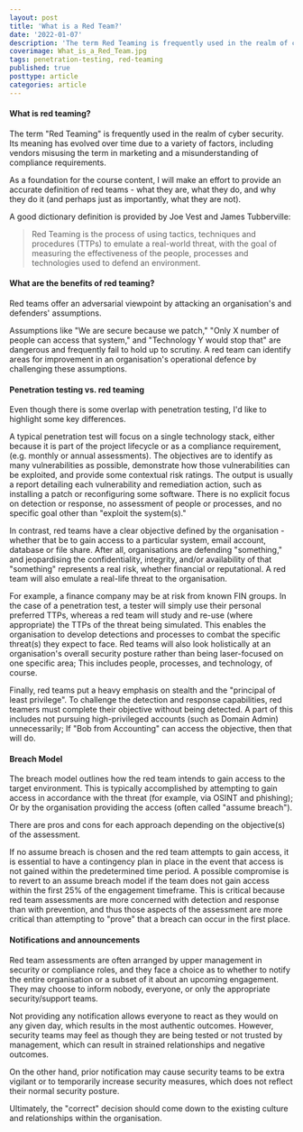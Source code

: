```yaml
---
layout: post
title: 'What is a Red Team?'
date: '2022-01-07'
description: 'The term Red Teaming is frequently used in the realm of cyber security. Its meaning has evolved over time due to a variety of factors, including vendors misusing the term in marketing. As a foundation for the course content, I will make an effort to provide an accurate definition of red teams - what they are, what they do, and why they do it.'
coverimage: What_is_a_Red_Team.jpg
tags: penetration-testing, red-teaming
published: true
posttype: article
categories: article
---
```


#### What is red teaming?
The term "Red Teaming" is frequently used in the realm of cyber security. Its meaning has evolved over time due to a variety of factors, including vendors misusing the term in marketing and a misunderstanding of compliance requirements. 

As a foundation for the course content, I will make an effort to provide an accurate definition of red teams - what they are, what they do, and why they do it (and perhaps just as importantly, what they are not). 

A good dictionary definition is provided by Joe Vest and James Tubberville:

> Red Teaming is the process of using tactics, techniques and procedures (TTPs) to emulate a real-world threat, with the goal of measuring the effectiveness of the people, processes and technologies used to defend an environment.

#### What are the benefits of red teaming?
Red teams offer an adversarial viewpoint by attacking an organisation's and defenders' assumptions. 

Assumptions like "We are secure because we patch," "Only X number of people can access that system," and "Technology Y would stop that" are dangerous and frequently fail to hold up to scrutiny. A red team can identify areas for improvement in an organisation's operational defence by challenging these assumptions.

#### Penetration testing vs. red teaming

Even though there is some overlap with penetration testing, I'd like to highlight some key differences.

A typical penetration test will focus on a single technology stack, either because it is part of the project lifecycle or as a compliance requirement, (e.g. monthly or annual assessments). The objectives are to identify as many vulnerabilities as possible, demonstrate how those vulnerabilities can be exploited, and provide some contextual risk ratings. The output is usually a report detailing each vulnerability and remediation action, such as installing a patch or reconfiguring some software. There is no explicit focus on detection or response, no assessment of people or processes, and no specific goal other than "exploit the system(s)."

In contrast, red teams have a clear objective defined by the organisation - whether that be to gain access to a particular system, email account, database or file share. After all, organisations are defending "something," and jeopardising the confidentiality, integrity, and/or availability of that "something" represents a real risk, whether financial or reputational. A red team will also emulate a real-life threat to the organisation. 

For example, a finance company may be at risk from known FIN groups. In the case of a penetration test, a tester will simply use their personal preferred TTPs, whereas a red team will study and re-use (where appropriate) the TTPs of the threat being simulated. This enables the organisation to develop detections and processes to combat the specific threat(s) they expect to face. Red teams will also look holistically at an organisation's overall security posture rather than being laser-focused on one specific area; This includes people, processes, and technology, of course. 

Finally, red teams put a heavy emphasis on stealth and the "principal of least privilege". To challenge the detection and response capabilities, red teamers must complete their objective without being detected. A part of this includes not pursuing high-privileged accounts (such as Domain Admin) unnecessarily; If "Bob from Accounting" can access the objective, then that will do.

#### Breach Model

The breach model outlines how the red team intends to gain access to the target environment. This is typically accomplished by attempting to gain access in accordance with the threat (for example, via OSINT and phishing); Or by the organisation providing the access (often called "assume breach").

There are pros and cons for each approach depending on the objective(s) of the assessment.

If no assume breach is chosen and the red team attempts to gain access, it is essential to have a contingency plan in place in the event that access is not gained within the predetermined time period. A possible compromise is to revert to an assume breach model if the team does not gain access within the first 25% of the engagement timeframe. This is critical because red team assessments are more concerned with detection and response than with prevention, and thus those aspects of the assessment are more critical than attempting to "prove" that a breach can occur in the first place.

#### Notifications and announcements

Red team assessments are often arranged by upper management in security or compliance roles, and they face a choice as to whether to notify the entire organisation or a subset of it about an upcoming engagement. They may choose to inform nobody, everyone, or only the appropriate security/support teams.

Not providing any notification allows everyone to react as they would on any given day, which results in the most authentic outcomes. However, security teams may feel as though they are being tested or not trusted by management, which can result in strained relationships and negative outcomes.

On the other hand, prior notification may cause security teams to be extra vigilant or to temporarily increase security measures, which does not reflect their normal security posture.

Ultimately, the "correct" decision should come down to the existing culture and relationships within the organisation.